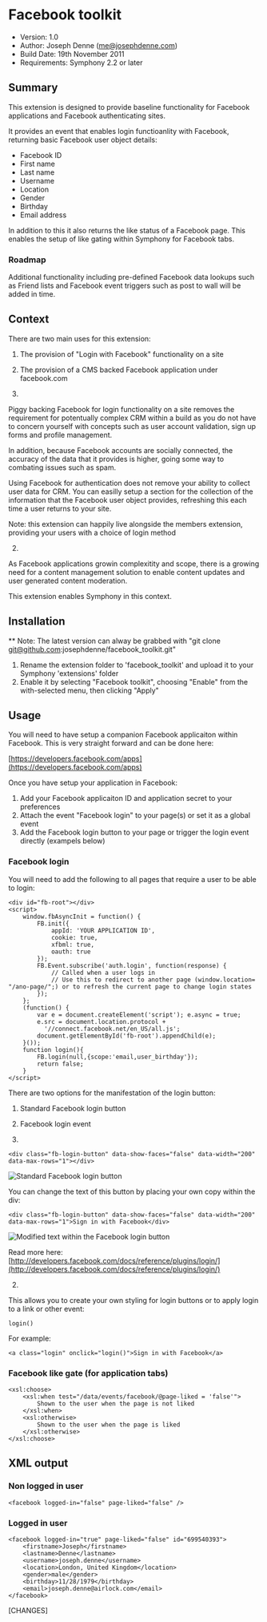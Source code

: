 # Facebook toolkit

* Version: 1.0
* Author: Joseph Denne (me@josephdenne.com)
* Build Date: 19th November 2011
* Requirements: Symphony 2.2 or later

## Summary

This extension is designed to provide baseline functionality for Facebook applications and Facebook authenticating sites.

It provides an event that enables login functioanlity with Facebook, returning basic Facebook user object details:

- Facebook ID
- First name
- Last name
- Username
- Location
- Gender
- Birthday
- Email address

In addition to this it also returns the like status of a Facebook page. This enables the setup of like gating within Symphony for Facebook tabs.

### Roadmap

Additional functionality including pre-defined Facebook data lookups such as Friend lists and Facebook event triggers such as post to wall will be added in time.

## Context

There are two main uses for this extension:

1. The provision of "Login with Facebook" functionality on a site
2. The provision of a CMS backed Facebook application under facebook.com

1.

Piggy backing Facebook for login functionality on a site removes the requirement for potentually complex CRM within a build as you do not have to concern yourself with concepts such as user account validation, sign up forms and profile management.

In addition, because Facebook accounts are socially connected, the accuracy of the data that it provides is higher, going some way to combating issues such as spam.

Using Facebook for authentication does not remove your ability to collect user data for CRM. You can easilly setup a section for the collection of the information that the Facebook user object provides, refreshing this each time a user returns to your site.

Note: this extension can happily live alongside the members extension, providing your users with a choice of login method

2.

As Facebook applications growin complexitity and scope, there is a growing need for a content management solution to enable content updates and user generated content moderation.

This extension enables Symphony in this context.

## Installation

** Note: The latest version can alway be grabbed with "git clone git@github.com:josephdenne/facebook_toolkit.git"

1. Rename the extension folder to 'facebook_toolkit' and upload it to your Symphony 'extensions' folder
2. Enable it by selecting "Facebook toolkit", choosing "Enable" from the with-selected menu, then clicking "Apply"

## Usage

You will need to have setup a companion Facebook applicaiton within Facebook. This is very straight forward and can be done here:

[https://developers.facebook.com/apps](https://developers.facebook.com/apps)

Once you have setup your application in Facebook:

1. Add your Facebook applicaiton ID and application secret to your preferences
2. Attach the event "Facebook login" to your page(s) or set it as a global event
3. Add the Facebook login button to your page or trigger the login event directly (exampels below)

### Facebook login

You will need to add the following to all pages that require a user to be able to login:

	<div id="fb-root"></div>
	<script>
		window.fbAsyncInit = function() {
			FB.init({
				appId: 'YOUR APPLICATION ID',
				cookie: true,
				xfbml: true,
				oauth: true
			});
			FB.Event.subscribe('auth.login', function(response) {
				// Called when a user logs in
				// Use this to redirect to another page (window.location= "/ano-page/";) or to refresh the current page to change login states
			});
		};
		(function() {
			var e = document.createElement('script'); e.async = true;
			e.src = document.location.protocol +
			  '//connect.facebook.net/en_US/all.js';
			document.getElementById('fb-root').appendChild(e);
		}());
		function login(){
			FB.login(null,{scope:'email,user_birthday'});
			return false;
		}
	</script>

There are two options for the manifestation of the login button:

1. Standard Facebook login button
2. Facebook login event

1.

	<div class="fb-login-button" data-show-faces="false" data-width="200" data-max-rows="1"></div>

![Standard Facebook login button](http://josephdenne.com/workspace/images/screenshots/facebook-toolkit/standard-login-button.png)

You can change the text of this button by placing your own copy within the div:

	<div class="fb-login-button" data-show-faces="false" data-width="200" data-max-rows="1">Sign in with Facebook</div>

![Modified text within the Facebook login button](http://josephdenne.com/workspace/images/screenshots/facebook-toolkit/modified-login-button.png)

Read more here: [http://developers.facebook.com/docs/reference/plugins/login/](http://developers.facebook.com/docs/reference/plugins/login/)

2.

This allows you to create your own styling for login buttons or to apply login to a link or other event:

	login()

For example:

	<a class="login" onclick="login()">Sign in with Facebook</a>

### Facebook like gate (for application tabs)

	<xsl:choose>
		<xsl:when test="/data/events/facebook/@page-liked = 'false'">
			Shown to the user when the page is not liked
		</xsl:when>
		<xsl:otherwise>
			Shown to the user when the page is liked
		</xsl:otherwise>
	</xsl:choose>

## XML output

### Non logged in user

	<facebook logged-in="false" page-liked="false" />

### Logged in user

	<facebook logged-in="true" page-liked="false" id="699540393">
		<firstname>Joseph</firstname>
		<lastname>Denne</lastname>
		<username>joseph.denne</username>
		<location>London, United Kingdom</location>
		<gender>male</gender>
		<birthday>11/28/1979</birthday>
		<email>joseph.denne@airlock.com</email>
	</facebook>

[CHANGES]